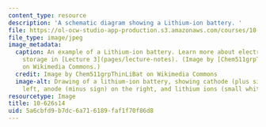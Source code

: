 ```yaml
---
content_type: resource
description: 'A schematic diagram showing a Lithium-ion battery. '
file: https://ol-ocw-studio-app-production.s3.amazonaws.com/courses/10-626-electrochemical-energy-systems-spring-2014/5a6cbfd9b7dc6a716189faf1f70f86d8_10-626s14.jpg
file_type: image/jpeg
image_metadata:
  caption: An example of a Lithium-ion battery. Learn more about electrochemical energy
    storage in [Lecture 3](pages/lecture-notes). (Image by [Chem511grpThinLiBat](http://en.wikipedia.org/wiki/Thin_film_rechargeable_lithium_battery#mediaviewer/File:Basic_battery_charging.jpg)
    on Wikimedia Commons.)
  credit: Image by Chem511grpThinLiBat on Wikimedia Commons
  image-alt: Drawing of a lithium-ion battery, showing cathode (plus sign) on the
    left, anode (minus sign) on the right, and lithium ions (small white circles).
resourcetype: Image
title: 10-626s14
uid: 5a6cbfd9-b7dc-6a71-6189-faf1f70f86d8
---
```

